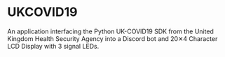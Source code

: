 # UKCOVID19
An application interfacing the Python UK-COVID19 SDK from the United Kingdom Health Security Agency into a Discord bot and 20✕4 Character LCD Display with 3 signal LEDs.

